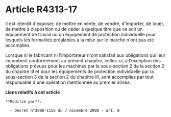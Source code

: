 # Article R4313-17

Il est interdit d'exposer, de mettre en vente, de vendre, d'importer, de louer, de mettre à disposition ou de céder à quelque
titre que ce soit un équipement de travail ou un équipement de protection individuelle pour lesquels les formalités
préalables à la mise sur le marché n'ont pas été accomplies. 

Lorsque ni le fabricant ni l'importateur n'ont satisfait aux obligations qui leur incombent conformément au présent chapitre,
celles-ci, à l'exception des obligations prévues pour les machines par la sous-section 2 de la section 2 du chapitre III et
pour les équipements de protection individuelle par la sous-section 3 de la section 2 du chapitre III, sont accomplies par
tout responsable d'une opération mentionnée au premier alinéa.

**Liens relatifs à cet article**

	**Modifié par**:

	  - Décret n°2008-1156 du 7 novembre 2008 - art. 8
